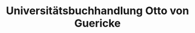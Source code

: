 ---
title: "Universitätsbuchhandlung Otto von Guericke"
url: /magdeburg/universitaetsbuchhandlung-otto-von-guericke-ulrichplatz/
shop: Bücher
---
